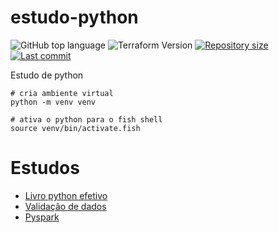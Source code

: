 # estudo-python
![GitHub top language](https://img.shields.io/github/languages/top/my-study-area/estudo-python)
![Terraform Version](https://img.shields.io/badge/Terraform-v1.6.4-blue.svg)
[![Repository size](https://img.shields.io/github/repo-size/my-study-area/estudo-python)](https://img.shields.io/github/repo-size/my-study-area/estudo-python)
[![Last commit](https://img.shields.io/github/last-commit/my-study-area/estudo-python)](https://github.com/my-study-area/estudo-python/commits/master)

Estudo de python


````
# cria ambiente virtual
python -m venv venv

# ativa o python para o fish shell
source venv/bin/activate.fish
````

# Estudos
- [Livro python efetivo](./livro-python-efetivo/README.md)
- [Validação de dados](./validacao/)
- [Pyspark](./spark/README.md)
